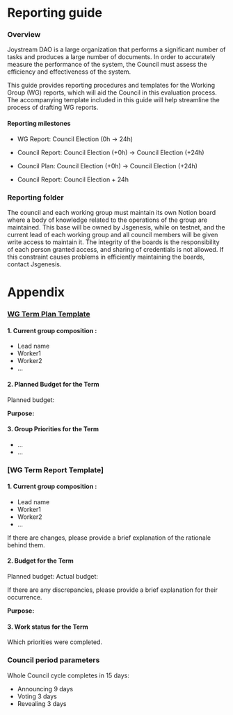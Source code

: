 # Reporting guide

### Overview 

Joystream DAO is a large organization that performs a significant number of tasks and produces a 
large number of documents. In order to accurately measure the performance of the system, the 
Council must assess the efficiency and effectiveness of the system. 

This guide provides reporting procedures and templates for the Working Group (WG) reports, which 
will aid the Council in this evaluation process. The accompanying template included in this guide 
will help streamline the process of drafting WG reports.

#### Reporting milestones

- WG Report: Council Election (0h -> 24h) 
- Council Report: Council Election (+0h) -> Council Election (+24h)
- Council Plan: Council Election (+0h) -> Council Election (+24h)

- Council Report: Council Election + 24h 

### Reporting folder
The council and each working group must maintain its own Notion board where a body of knowledge related to the operations of the 
group are maintained. This base will be owned by Jsgenesis, while on testnet, and the current lead of each working group and all 
council members will be given write access to maintain it. The integrity of the boards is the responsibility of each person 
granted access, and sharing of credentials is not allowed. If this constraint causes problems in efficiently maintaining 
the boards, contact Jsgenesis.


# Appendix

### [WG Term Plan Template](https://pioneerapp.xyz/#/proposals/preview/45)

#### 1. Current group composition :

- Lead name
- Worker1
- Worker2
- …

#### 2. Planned Budget for the Term

Planned budget:

**Purpose:** 

#### 3. Group Priorities for the Term
- …
- …

### [WG Term Report Template]

#### 1. Current group composition :

- Lead name
- Worker1
- Worker2
- …

If there are changes, please provide a brief explanation of the rationale behind them.

#### 2. Budget for the Term

Planned budget:
Actual budget: 

If there are any discrepancies, please provide a brief explanation for their occurrence.

**Purpose:** 

#### 3. Work status for the Term

Which priorities were completed. 


### Council period parameters

Whole Council cycle completes in 15 days:
- Announcing 9 days
- Voting 3 days
- Revealing 3 days
